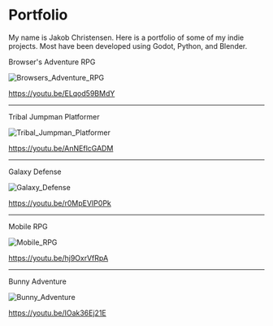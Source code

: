 # Portfolio
My name is Jakob Christensen. Here is a portfolio of some of my indie projects. Most have been developed using Godot, Python, and Blender.


Browser's Adventure RPG

![Browsers_Adventure_RPG](https://github.com/user-attachments/assets/5f5b12a5-8c24-4b51-a28f-00e46b00ecf7)

https://youtu.be/ELqod59BMdY

-----------------------------------------------

Tribal Jumpman Platformer

![Tribal_Jumpman_Platformer](https://github.com/user-attachments/assets/afac62ce-8a3c-4858-9d61-d6418c8a11a2)

https://youtu.be/AnNEflcGADM

----------------------------------------------

Galaxy Defense

![Galaxy_Defense](https://github.com/user-attachments/assets/45c30b34-d9ea-4add-9c7f-9ca4bd83ca5f)

https://youtu.be/r0MpEVIP0Pk

---------------------------------------------

Mobile RPG

![Mobile_RPG](https://github.com/user-attachments/assets/fdbde6dd-ff9e-47aa-87a4-d8fb468b49ec)

https://youtu.be/hj9OxrVfRpA

--------------------------------------------

Bunny Adventure

![Bunny_Adventure](https://github.com/user-attachments/assets/86eb5b53-349b-4e02-bd29-52541c9aec88)

https://youtu.be/IOak36Ej21E
